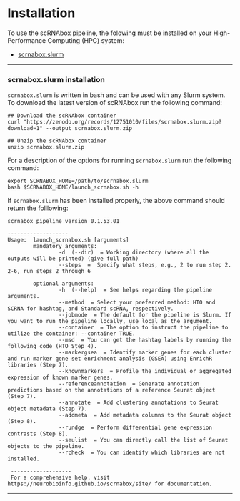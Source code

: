 # Installation
To use the scRNAbox pipeline, the folowing must be installed on your High-Performance Computing (HPC) system:

- [scrnabox.slurm](#scrnaboxslurm-installation)

 - - - -

### scrnabox.slurm installation

`scrnabox.slurm` is written in bash and can be used with any Slurm system. To download the latest version of scRNAbox run the following command: 
```
## Download the scRNAbox container
curl "https://zenodo.org/records/12751010/files/scrnabox.slurm.zip?download=1" --output scrnabox.slurm.zip

## Unzip the scRNAbox container
unzip scrnabox.slurm.zip
```

For a description of the options for running `scrnabox.slurm` run the following command:
```
export SCRNABOX_HOME=/path/to/scrnabox.slurm
bash $SCRNABOX_HOME/launch_scrnabox.sh -h 

```

If `scrnabox.slurm` has been installed properly, the above command should return the folllowing:
```
scrnabox pipeline version 0.1.53.01

------------------- 
Usage:  launch_scrnabox.sh [arguments]
        mandatory arguments:
                -d  (--dir)  = Working directory (where all the outputs will be printed) (give full path)
                --steps  =  Specify what steps, e.g., 2 to run step 2. 2-6, run steps 2 through 6

        optional arguments:
                -h  (--help)  = See helps regarding the pipeline arguments. 
                --method  = Select your preferred method: HTO and SCRNA for hashtag, and Standard scRNA, respectively. 
                --jobmode  = The default for the pipeline is Slurm. If you want to run the pipeline locally, use local as the argument. 
                --container  = The option to instruct the pipeline to utilize the container: --container TRUE. 
                --msd  = You can get the hashtag labels by running the following code (HTO Step 4). 
                --markergsea  = Identify marker genes for each cluster and run marker gene set enrichment analysis (GSEA) using EnrichR libraries (Step 7). 
                --knownmarkers  = Profile the individual or aggregated expression of known marker genes. 
                --referenceannotation  = Generate annotation predictions based on the annotations of a reference Seurat object (Step 7). 
                --annotate  = Add clustering annotations to Seurat object metadata (Step 7). 
                --addmeta  = Add metadata columns to the Seurat object (Step 8). 
                --rundge  = Perform differential gene expression contrasts (Step 8). 
                --seulist  = You can directly call the list of Seurat objects to the pipeline. 
                --rcheck  = You can identify which libraries are not installed.  
 
 ------------------- 
 For a comprehensive help, visit  https://neurobioinfo.github.io/scrnabox/site/ for documentation.

```
 - - - -


